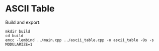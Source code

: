 # ASCII Table

Build and export:

```
mkdir build
cd build
emcc -lembind ../main.cpp ../ascii_table.cpp -o ascii_table -Os -s MODULARIZE=1
```
